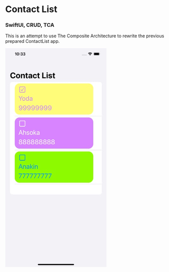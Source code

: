 #  Contact List
### SwiftUI, CRUD, TCA

This is an attempt to use The Composite Architecture to rewrite the previous prepared ContactList app.

![title](Images/image1.jpg)

